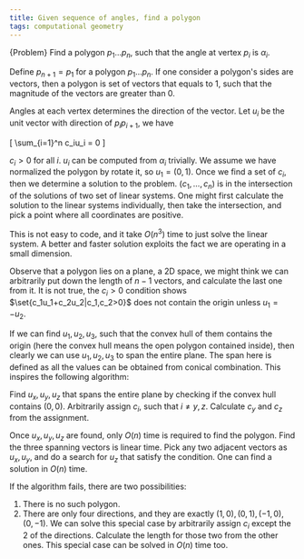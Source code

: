```yaml
---
title: Given sequence of angles, find a polygon
tags: computational geometry
---
```


{Problem}
    Find a polygon $p_1\ldots p_n$, such that the angle at vertex $p_i$ is $\alpha_i$.

Define $p_{n+1} = p_1$ for a polygon $p_1\ldots p_n$.
If one consider a polygon's sides are vectors, then a polygon is set of vectors that equals to 1, such that the magnitude of the vectors are greater than 0.

Angles at each vertex determines the direction of the vector. Let $u_i$ be the unit vector with direction of $p_ip_{i+1}$, we have

\[
\sum_{i=1}^n c_iu_i = 0
\]

$c_i>0$ for all $i$. $u_i$ can be computed from $\alpha_i$ trivially. We assume we have normalized the polygon by rotate it, so $u_1=(0,1)$. Once we find a set of $c_i$, then we determine a solution to the problem.  $(c_1,\ldots,c_n)$ is in the intersection of the solutions of two set of linear systems. One might first calculate the solution to the linear systems individually, then take the intersection, and pick a point where all coordinates are positive.

This is not easy to code, and it take $O(n^3)$ time to just solve the linear system. A better and faster solution exploits the fact we are operating in a small dimension.

Observe that a polygon lies on a plane, a 2D space, we might think we can arbitrarily put down the length of $n-1$ vectors, and calculate the last one from it. It is not true, the $c_i>0$ condition shows $\set{c_1u_1+c_2u_2|c_1,c_2>0}$ does not contain the origin unless $u_1=-u_2$.

If we can find $u_1,u_2,u_3$, such that the convex hull of them contains the origin (here the convex hull means the open polygon contained inside), then clearly we can use $u_1,u_2,u_3$ to span the entire plane. The span here is defined as all the values can be obtained from conical combination. This inspires the following algorithm:

Find $u_x,u_y,u_z$ that spans the entire plane by checking if the convex hull contains $(0,0)$. Arbitrarily assign $c_i$, such that $i\neq y,z$. Calculate $c_y$ and $c_z$ from the assignment.

Once $u_x,u_y,u_z$ are found, only $O(n)$ time is required to find the polygon. Find the three spanning vectors is linear time. Pick any two adjacent vectors as $u_x,u_y$, and do a search for $u_z$ that satisfy the condition. One can find a solution in $O(n)$ time.

If the algorithm fails, there are two possibilities: 

1. There is no such polygon. 
2. There are only four directions, and they are exactly $(1,0),(0,1),(-1,0),(0,-1)$. We can solve this special case by arbitrarily assign $c_i$ except the 2 of the directions. Calculate the length for those two from the other ones. This special case can be solved in $O(n)$ time too. 